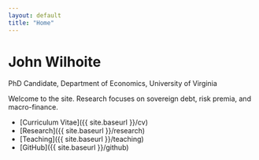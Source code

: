 ```yaml
---
layout: default
title: "Home"
---
```


# John Wilhoite
PhD Candidate, Department of Economics, University of Virginia

Welcome to the site. Research focuses on sovereign debt, risk premia, and macro-finance.

- [Curriculum Vitae]({{ site.baseurl }}/cv)
- [Research]({{ site.baseurl }}/research)
- [Teaching]({{ site.baseurl }}/teaching)
- [GitHub]({{ site.baseurl }}/github)
